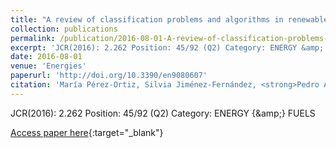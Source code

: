```yaml
---
title: "A review of classification problems and algorithms in renewable energy applications"
collection: publications
permalink: /publication/2016-08-01-A-review-of-classification-problems-and-algorithms-in-renewable-energy-applications
excerpt: 'JCR(2016): 2.262 Position: 45/92 (Q2) Category: ENERGY &amp; FUELS'
date: 2016-08-01
venue: 'Energies'
paperurl: 'http://doi.org/10.3390/en9080607'
citation: 'María Pérez-Ortiz, Silvia Jiménez-Fernández, <strong>Pedro Antonio Gutiérrez</strong>, Enrique Alexandre, César Hervás-Martínez, Sancho Salcedo-Sanz, &quot;A review of classification problems and algorithms in renewable energy applications.&quot; Energies, Vol. 9(8), 2016, pp.607.'
---
```

JCR(2016): 2.262 Position: 45/92 (Q2) Category: ENERGY {\&amp;} FUELS

[Access paper here](http://doi.org/10.3390/en9080607){:target="_blank"}
